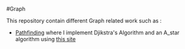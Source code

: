 #Graph

This repository contain different Graph related work such as :

- [Pathfinding](https://github.com/Shifoue/Portfolio/tree/main/Graph/Pathfinding) where I implement Djikstra's Algorithm and an A_star algorithm using [this site](https://www.redblobgames.com/pathfinding/a-star/introduction.html)
